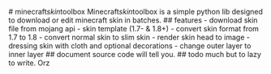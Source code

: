 #   m i n e c r a f t _ s k i n _ t o o l b o x  
  
 M i n e c r a f t _ s k i n _ t o o l b o x   i s   a   s i m p l e   p y t h o n   l i b   d e s i g n e d   t o   d o w n l o a d   o r   e d i t   m i n e c r a f t   s k i n   i n   b a t c h e s .  
  
 # #   f e a t u r e s  
  
 -   d o w n l o a d   s k i n   f i l e   f r o m   m o j a n g   a p i  
 -   s k i n   t e m p l a t e   ( 1 . 7 -   &   1 . 8 + )    
 -   c o n v e r t   s k i n   f o r m a t   f r o m   1 . 7   t o   1 . 8  
 -   c o n v e r t     n o r m a l   s k i n   t o   s l i m   s k i n  
 -   r e n d e r   s k i n   h e a d   t o   i m a g e  
 -   d r e s s i n g   s k i n   w i t h   c l o t h   a n d   o p t i o n a l   d e c o r a t i o n s  
 -   c h a n g e   o u t e r   l a y e r   t o   i n n e r   l a y e r  
  
 # #   d o c u m e n t  
  
 s o u r c e   c o d e   w i l l   t e l l   y o u .  
  
 # #   t o d o  
  
 m u c h   b u t   t o   l a z y   t o   w r i t e .   O r z  
  
 
